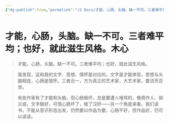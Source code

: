 ```yaml
---
{"dg-publish":true,"permalink":"/2 Docs/才能，心肠，头脑。缺一不可。三者难平均；也好，就此滋生风格。木心/","created":"2023-05-12T22:58:53.823+08:00","updated":"2023-05-23T23:20:20.700+08:00"}
---
```


# 才能，心肠，头脑。缺一不可。三者难平均；也好，就此滋生风格。木心

> 才能，心肠，头脑。缺一不可。三者难平均；也好，就此滋生风格。

> 我发现，这和我的文字、思想、情怀是对应的，文字是才能体现，思想与头脑相连，心肠是情怀。三者合一，方为真正的艺术家，大艺术家，要流芳百世。
> 
> 有些作家有了才能和头脑，但心肠极坏，总是要遭人唾骂的，像周作人、胡兰成，文字极好，可惜心肠坏了，做了汉奸——另一个角度来看，我们读书，不能从意识形态出发，仍然要以作品为要，心肠不好，但作品好，仍可以读读。
